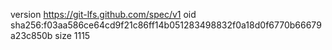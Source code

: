 version https://git-lfs.github.com/spec/v1
oid sha256:f03aa586ce64cd9f21c86ff14b051283498832f0a18d0f6770b66679a23c850b
size 1115

